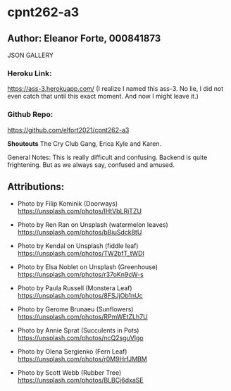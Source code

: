 # cpnt262-a3

## Author: Eleanor Forte, 000841873

JSON GALLERY

### Heroku Link:

https://ass-3.herokuapp.com/
(I realize I named this ass-3. No lie, I did not even catch that until this exact moment. And now I might leave it.)

### Github Repo:

https://github.com/elfort2021/cpnt262-a3

**Shoutouts**
The Cry Club Gang, Erica Kyle and Karen.

General Notes: This is really difficult and confusing. Backend is quite frightening. But as we always say, confused and amused.

## Attributions:

- Photo by Filip Kominik (Doorways)
  https://unsplash.com/photos/IHtVbLRjTZU

- Photo by Ren Ran on Unsplash (watermelon leaves)
  https://unsplash.com/photos/bBiuSdck8tU

- Photo by Kendal on Unsplash (fiddle leaf)
  https://unsplash.com/photos/TW2bfT_tWDI

- Photo by Elsa Noblet on Unsplash (Greenhouse)
  https://unsplash.com/photos/r37oKn9cW-s

- Photo by Paula Russell (Monstera Leaf)
  https://unsplash.com/photos/8FSJjOb1nUc

- Photo by Gerome Brunaeu (Sunflowers)
  https://unsplash.com/photos/RPmWEtZLh7U

- Photo by Annie Sprat (Succulents in Pots)
  https://unsplash.com/photos/ncQ2sguVlgo

- Photo by Olena Sergienko (Fern Leaf)
  https://unsplash.com/photos/r0M9HrfJMBM

- Photo by Scott Webb (Rubber Tree)
  https://unsplash.com/photos/BLBCj6dxaSE

